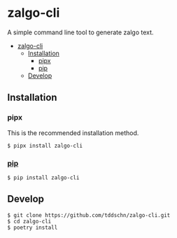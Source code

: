 # zalgo-cli

A simple command line tool to generate zalgo text.

- [zalgo-cli](#zalgo-cli)
  - [Installation](#installation)
    - [pipx](#pipx)
    - [pip](#pip)
  - [Develop](#develop)

## Installation

### pipx

This is the recommended installation method.

```
$ pipx install zalgo-cli
```

### [pip](https://pypi.org/project/zalgo-cli/)

```
$ pip install zalgo-cli
```

## Develop

```
$ git clone https://github.com/tddschn/zalgo-cli.git
$ cd zalgo-cli
$ poetry install
```